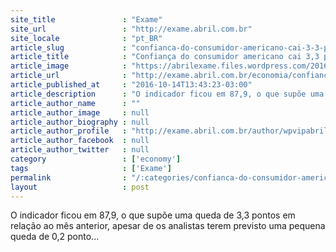 ```yaml
---
site_title               : "Exame"
site_url                 : "http://exame.abril.com.br"
site_locale              : "pt_BR"
article_slug             : "confianca-do-consumidor-americano-cai-3-3-pontos"
article_title            : "Confiança do consumidor americano cai 3,3 pontos"
article_image            : "https://abrilexame.files.wordpress.com/2016/10/size_960_16_9_consumidores1.jpg?quality=70&strip=all&w=960"
article_url              : "http://exame.abril.com.br/economia/confianca-do-consumidor-americano-cai-3-3-pontos/"
article_published_at     : "2016-10-14T13:43:23-03:00"
article_description      : "O indicador ficou em 87,9, o que supõe uma queda de 3,3 pontos em relação ao mês anterior, apesar de os analistas terem previsto uma pequena queda de 0,2 ponto..."
article_author_name      : ""
article_author_image     : null
article_author_biography : null
article_author_profile   : "http://exame.abril.com.br/author/wpvipabril/"
article_author_facebook  : null
article_author_twitter   : null
category                 : ['economy']
tags                     : ['Exame']
permalink                : "/:categories/confianca-do-consumidor-americano-cai-3-3-pontos/"
layout                   : post
---
```


O indicador ficou em 87,9, o que supõe uma queda de 3,3 pontos em relação ao mês anterior, apesar de os analistas terem previsto uma pequena queda de 0,2 ponto...
